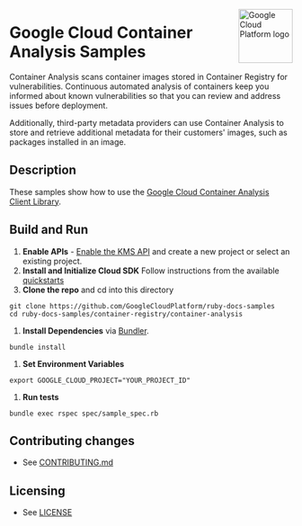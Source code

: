 <img src="https://avatars2.githubusercontent.com/u/2810941?v=3&s=96" alt="Google
Cloud Platform logo" title="Google Cloud Platform" align="right" height="96"
width="96"/>

# Google Cloud Container Analysis Samples


Container Analysis scans container images stored in Container Registry for vulnerabilities.
Continuous automated analysis of containers keep you informed about known vulnerabilities so 
that you can review and address issues before deployment.

Additionally, third-party metadata providers can use Container Analysis to store and 
retrieve additional metadata for their customers' images, such as packages installed in an image.


## Description

These samples show how to use the [Google Cloud Container Analysis Client Library](https://cloud.google.com/container-registry/docs/reference/libraries).

## Build and Run
1.  **Enable APIs** - [Enable the KMS API](https://console.cloud.google.com/flows/enableapi?apiid=containeranalysis.googleapis.com)
    and create a new project or select an existing project.
1.  **Install and Initialize Cloud SDK**
    Follow instructions from the available [quickstarts](https://cloud.google.com/sdk/docs/quickstarts)
1.  **Clone the repo** and cd into this directory

```
git clone https://github.com/GoogleCloudPlatform/ruby-docs-samples
cd ruby-docs-samples/container-registry/container-analysis
```

1. **Install Dependencies** via [Bundler](https://bundler.io).

```
bundle install
```

1. **Set Environment Variables**

```
export GOOGLE_CLOUD_PROJECT="YOUR_PROJECT_ID"
```

1. **Run tests**

```
bundle exec rspec spec/sample_spec.rb
```

## Contributing changes

* See [CONTRIBUTING.md](../CONTRIBUTING.md)

## Licensing

* See [LICENSE](../LICENSE)

